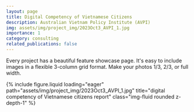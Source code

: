 ```yaml
---
layout: page
title: Digital Competency of Vietnamese Citizens
description: Australian Vietnam Policy Institute (AVPI)
img: assets/img/project_img/2023Oct3_AVPI_1.jpg
importance: 1
category: consulting
related_publications: false
---
```


Every project has a beautiful feature showcase page.
It's easy to include images in a flexible 3-column grid format.
Make your photos 1/3, 2/3, or full width.

<div class="row">
    <div class="col-sm-8 mt-3 mt-md-0">
        {% include figure.liquid loading="eager" path="assets/img/project_img/2023Oct3_AVPI_1.jpg" title="digital competency of Vietnamese citizens report" class="img-fluid rounded z-depth-1" %}
    </div>
</div>
